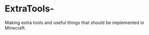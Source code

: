 ExtraTools-
===========

Making extra tools and useful things that should be implemented in Minecraft.
